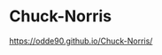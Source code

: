# Chuck-Norris
 https://odde90.github.io/Chuck-Norris/
<!-- saker som jag har använt på denna projekt är "https://api.chucknorris.io/", "https://developer.mozilla.org/en-US/docs/Web/API/SpeechSynthesis/speak" "https://jquery.com/" -->
